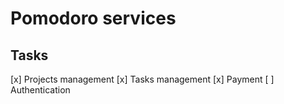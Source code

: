 # Pomodoro services

## Tasks

[x] Projects management
[x] Tasks management
[x] Payment
[ ] Authentication
